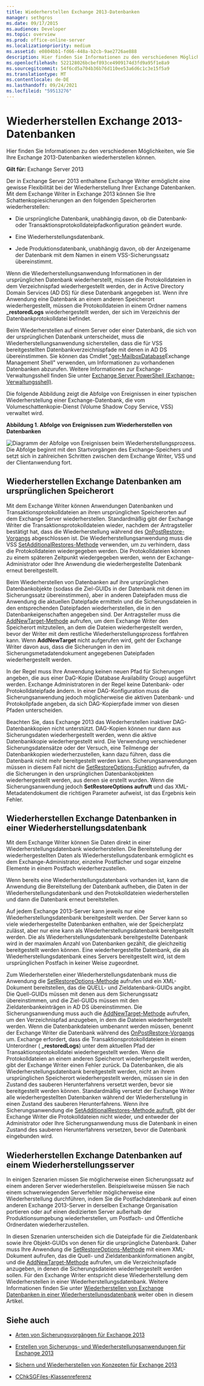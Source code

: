 ```yaml
---
title: Wiederherstellen Exchange 2013-Datenbanken
manager: sethgros
ms.date: 09/17/2015
ms.audience: Developer
ms.topic: overview
ms.prod: office-online-server
ms.localizationpriority: medium
ms.assetid: e0804bb1-fd66-448a-b2cb-9ae2726ae888
description: Hier finden Sie Informationen zu den verschiedenen Möglichkeiten, wie Sie Ihre Exchange 2013-Datenbanken wiederherstellen können.
ms.openlocfilehash: 522128026bcbef893ce4909174d3fd9a95f1e8a9
ms.sourcegitcommit: 54f6cd5a704b36b76d110ee53a6d6c1c3e15f5a9
ms.translationtype: MT
ms.contentlocale: de-DE
ms.lasthandoff: 09/24/2021
ms.locfileid: "59513276"
---
```

# <a name="restoring-exchange-2013-databases"></a>Wiederherstellen Exchange 2013-Datenbanken

Hier finden Sie Informationen zu den verschiedenen Möglichkeiten, wie Sie Ihre Exchange 2013-Datenbanken wiederherstellen können. 
  
**Gilt für:** Exchange Server 2013 
  
Der in Exchange Server 2013 enthaltene Exchange Writer ermöglicht eine gewisse Flexibilität bei der Wiederherstellung Ihrer Exchange Datenbanken. Mit dem Exchange Writer in Exchange 2013 können Sie Ihre Schattenkopiesicherungen an den folgenden Speicherorten wiederherstellen:
  
- Die ursprüngliche Datenbank, unabhängig davon, ob die Datenbank- oder Transaktionsprotokolldateipfadkonfiguration geändert wurde.
    
- Eine Wiederherstellungsdatenbank.
    
- Jede Produktionsdatenbank, unabhängig davon, ob der Anzeigename der Datenbank mit dem Namen in einem VSS-Sicherungssatz übereinstimmt.
    
Wenn die Wiederherstellungsanwendung Informationen in der ursprünglichen Datenbank wiederherstellt, müssen die Protokolldateien in dem Verzeichnispfad wiederhergestellt werden, der in Active Directory Domain Services (AD DS) für diese Datenbank angegeben ist. Wenn ihre Anwendung eine Datenbank an einem anderen Speicherort wiederhergestellt, müssen die Protokolldateien in einem Ordner namens **_restoredLogs** wiederhergestellt werden, der sich im Verzeichnis der Datenbankprotokolldatei befindet. 
  
Beim Wiederherstellen auf einem Server oder einer Datenbank, die sich von der ursprünglichen Datenbank unterscheidet, muss die Wiederherstellungsanwendung sicherstellen, dass die für VSS bereitgestellten Datenbankverzeichnispfade mit denen in AD DS übereinstimmen. Sie können das Cmdlet ["get-MailboxDatabase](https://technet.microsoft.com/library/bb124924%28v=exchg.150%29.aspx)Exchange Management Shell" verwenden, um Informationen zu vorhandenen Datenbanken abzurufen. Weitere Informationen zur Exchange-Verwaltungsshell finden Sie unter [Exchange Server PowerShell (Exchange-Verwaltungsshell)](https://docs.microsoft.com/powershell/exchange/exchange-server/exchange-management-shell?view=exchange-ps). 
  
Die folgende Abbildung zeigt die Abfolge von Ereignissen in einer typischen Wiederherstellung einer Exchange-Datenbank, die vom Volumeschattenkopie-Dienst (Volume Shadow Copy Service, VSS) verwaltet wird.
  
**Abbildung 1. Abfolge von Ereignissen zum Wiederherstellen von Datenbanken**

![Diagramm der Abfolge von Ereignissen beim Wiederherstellungsprozess. Die Abfolge beginnt mit den Startvorgängen des Exchange-Speichers und setzt sich in zahlreichen Schritten zwischen dem Exchange Writer, VSS und der Clientanwendung fort.](media/VSS_StoreWriterRestore.gif)
  
## <a name="restoring-exchange-databases-to-the-original-location"></a>Wiederherstellen Exchange Datenbanken am ursprünglichen Speicherort
<a name="bk_OriginalLocation"> </a>

Mit dem Exchange Writer können Anwendungen Datenbanken und Transaktionsprotokolldateien an ihren ursprünglichen Speicherorten auf dem Exchange Server wiederherstellen. Standardmäßig gibt der Exchange Writer die Transaktionsprotokolldateien wieder, nachdem der Antragsteller bestätigt hat, dass die Wiederherstellung während des [OnPostRestore-Vorgangs](https://msdn.microsoft.com/library/windows/desktop/aa381566%28v=vs.85%29.aspx) abgeschlossen ist. Die Wiederherstellungsanwendung muss die VSS [SetAdditionalRestores-Methode](https://msdn.microsoft.com/library/windows/desktop/aa382829%28v=vs.85%29.aspx) verwenden, um zu verhindern, dass die Protokolldateien wiedergegeben werden. Die Protokolldateien können zu einem späteren Zeitpunkt wiedergegeben werden, wenn der Exchange-Administrator oder Ihre Anwendung die wiederhergestellte Datenbank erneut bereitgestellt. 
  
Beim Wiederherstellen von Datenbanken auf ihre ursprünglichen Datenbankobjekte (sodass die Ziel-GUIDs in der Datenbank mit denen im Sicherungssatz übereinstimmen), aber in anderen Dateipfaden muss die Anwendung die aktuellen Dateipfade ermitteln und die Sicherungsdateien in den entsprechenden Dateipfaden wiederherstellen, die in den Datenbankeigenschaften angegeben sind. Der Antragsteller muss die [AddNewTarget-Methode](https://msdn.microsoft.com/library/windows/desktop/aa382648%28v=vs.85%29.aspx) aufrufen, um dem Exchange Writer den Speicherort mitzuteilen, an dem die Dateien wiederhergestellt werden, bevor der Writer mit dem restliche Wiederherstellungsprozess fortfahren kann. Wenn **AddNewTarget** nicht aufgerufen wird, geht der Exchange Writer davon aus, dass die Sicherungen in den im Sicherungsmetadatendokument angegebenen Dateipfaden wiederhergestellt werden. 
  
In der Regel muss Ihre Anwendung keinen neuen Pfad für Sicherungen angeben, die aus einer DaG-Kopie (Database Availability Group) ausgeführt werden. Exchange Administratoren in der Regel keine Datenbank- oder Protokolldateipfade ändern. In einer DAG-Konfiguration muss die Sicherungsanwendung jedoch möglicherweise die aktiven Datenbank- und Protokollpfade angeben, da sich DAG-Kopierpfade immer von diesen Pfaden unterscheiden.
  
Beachten Sie, dass Exchange 2013 das Wiederherstellen inaktiver DAG-Datenbankkopien nicht unterstützt. DAG-Kopien können nur dann aus Sicherungsdaten wiederhergestellt werden, wenn die aktive Datenbankkopie wiederhergestellt wird. Die Verwendung verschiedener Sicherungsdatensätze oder der Versuch, eine Teilmenge der Datenbankkopien wiederherzustellen, kann dazu führen, dass die Datenbank nicht mehr bereitgestellt werden kann. Sicherungsanwendungen müssen in diesem Fall nicht die [SetRestoreOptions-Funktion](https://msdn.microsoft.com/library/windows/desktop/aa382856%28v=vs.85%29.aspx) aufrufen, da die Sicherungen in den ursprünglichen Datenbankobjekten wiederhergestellt werden, aus denen sie erstellt wurden. Wenn die Sicherungsanwendung jedoch **SetRestoreOptions aufruft** und das XML-Metadatendokument die richtigen Parameter aufweist, ist das Ergebnis kein Fehler. 
  
## <a name="restoring-exchange-databases-to-a-recovery-database"></a>Wiederherstellen Exchange Datenbanken in einer Wiederherstellungsdatenbank
<a name="bk_RecoveryDatabase"> </a>

Mit dem Exchange Writer können Sie Daten direkt in einer Wiederherstellungsdatenbank wiederherstellen. Die Bereitstellung der wiederhergestellten Daten als Wiederherstellungsdatenbank ermöglicht es dem Exchange-Administrator, einzelne Postfächer und sogar einzelne Elemente in einem Postfach wiederherzustellen.
  
Wenn bereits eine Wiederherstellungsdatenbank vorhanden ist, kann die Anwendung die Bereitstellung der Datenbank aufheben, die Daten in der Wiederherstellungsdatenbank und den Protokolldateien wiederherstellen und dann die Datenbank erneut bereitstellen.
  
Auf jedem Exchange 2013-Server kann jeweils nur eine Wiederherstellungsdatenbank bereitgestellt werden. Der Server kann so viele wiederhergestellte Datenbanken enthalten, wie der Speicherplatz zulässt, aber nur eine kann als Wiederherstellungsdatenbank bereitgestellt werden. Die als Wiederherstellungsdatenbank bereitgestellte Datenbank wird in der maximalen Anzahl von Datenbanken gezählt, die gleichzeitig bereitgestellt werden können. Eine wiederhergestellte Datenbank, die als Wiederherstellungsdatenbank eines Servers bereitgestellt wird, ist dem ursprünglichen Postfach in keiner Weise zugeordnet.
  
Zum Wiederherstellen einer Wiederherstellungsdatenbank muss die Anwendung die [SetRestoreOptions-Methode](https://msdn.microsoft.com/library/windows/desktop/aa382856%28v=vs.85%29.aspx) aufrufen und ein XML-Dokument bereitstellen, das die QUELL- und Zieldatenbank-GUIDs angibt. Die Quell-GUIDs müssen mit denen aus dem Sicherungssatz übereinstimmen, und die Ziel-GUIDs müssen mit den Zieldatenbankeinträgen in AD DS übereinstimmen. Die Sicherungsanwendung muss auch die [AddNewTarget-Methode](https://msdn.microsoft.com/library/windows/desktop/aa382648%28v=vs.85%29.aspx) aufrufen, um den Verzeichnispfad anzugeben, in dem die Dateien wiederhergestellt werden. Wenn die Datenbankdateien umbenannt werden müssen, benennt der Exchange Writer die Datenbank während des [OnPostRestore-Vorgangs](https://msdn.microsoft.com/library/windows/desktop/aa381566%28v=vs.85%29.aspx) um. Exchange erfordert, dass die Transaktionsprotokolldateien in einem Unterordner ( **_restoredLogs**) unter dem aktuellen Pfad der Transaktionsprotokolldatei wiederhergestellt werden. Wenn die Protokolldateien an einem anderen Speicherort wiederhergestellt werden, gibt der Exchange Writer einen Fehler zurück. Da Datenbanken, die als Wiederherstellungsdatenbank bereitgestellt werden, nicht an ihrem ursprünglichen Speicherort wiederhergestellt werden, müssen sie in den Zustand des sauberen Herunterfahrens versetzt werden, bevor sie bereitgestellt werden können. Standardmäßig versetzt der Exchange Writer alle wiederhergestellten Datenbanken während der Wiederherstellung in einen Zustand des sauberen Herunterfahrens. Wenn ihre Sicherungsanwendung die [SetAdditionalRestores-Methode aufruft,](https://msdn.microsoft.com/library/windows/desktop/aa382829%28v=vs.85%29.aspx) gibt der Exchange Writer die Protokolldateien nicht wieder, und entweder der Administrator oder Ihre Sicherungsanwendung muss die Datenbank in einen Zustand des sauberen Herunterfahrens versetzen, bevor die Datenbank eingebunden wird. 
  
## <a name="restoring-exchange-databases-to-a-recovery-server"></a>Wiederherstellen Exchange Datenbanken auf einem Wiederherstellungsserver
<a name="bk_RecoveryServer"> </a>

In einigen Szenarien müssen Sie möglicherweise einen Sicherungssatz auf einem anderen Server wiederherstellen. Beispielsweise müssen Sie nach einem schwerwiegenden Serverfehler möglicherweise eine Wiederherstellung durchführen, indem Sie die Postfachdatenbank auf einen anderen Exchange 2013-Server in derselben Exchange Organisation portieren oder auf einen dedizierten Server außerhalb der Produktionsumgebung wiederherstellen, um Postfach- und Öffentliche Ordnerdaten wiederherzustellen. 
  
In diesen Szenarien unterscheiden sich die Dateipfade für die Zieldatenbank sowie ihre Objekt-GUIDs von denen für die ursprüngliche Datenbank. Daher muss Ihre Anwendung die [SetRestoreOptions-Methode](https://msdn.microsoft.com/library/windows/desktop/aa382856%28v=vs.85%29.aspx) mit einem XML-Dokument aufrufen, das die Quell- und Zieldatenbankinformationen angibt, und die [AddNewTarget-Methode](https://msdn.microsoft.com/library/windows/desktop/aa382648%28v=vs.85%29.aspx) aufrufen, um die Verzeichnispfade anzugeben, in denen die Sicherungsdateien wiederhergestellt werden sollen. Für den Exchange Writer entspricht diese Wiederherstellung dem Wiederherstellen in einer Wiederherstellungsdatenbank. Weitere Informationen finden Sie unter [Wiederherstellen von Exchange Datenbanken in einer Wiederherstellungsdatenbank](restoring-exchange-2013-databases.md#bk_RecoveryDatabase) weiter oben in diesem Artikel. 
  
## <a name="see-also"></a>Siehe auch
<a name="bk_AdditionalResources"> </a>

- [Arten von Sicherungsvorgängen für Exchange 2013](types-of-backup-operations-for-exchange-2013.md)
    
- [Erstellen von Sicherungs- und Wiederherstellungsanwendungen für Exchange 2013](build-backup-and-restore-applications-for-exchange-2013.md)
    
- [Sichern und Wiederherstellen von Konzepten für Exchange 2013](backup-and-restore-concepts-for-exchange-2013.md)
    
- [CChkSGFiles-Klassenreferenz](cchksgfiles-class-reference.md)
    


